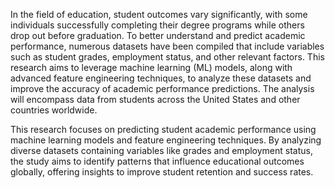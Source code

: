 In the field of education, student outcomes vary significantly, with some individuals successfully completing their degree programs while others drop 
out before graduation. To better understand and predict academic performance, numerous datasets have been compiled that include variables such as student 
grades, employment status, and other relevant factors. This research aims to leverage machine learning (ML) models, along with advanced feature engineering 
techniques, to analyze these datasets and improve the accuracy of academic performance predictions. The analysis will encompass data from students across the 
United States and other countries worldwide.  

This research focuses on predicting student academic performance using machine learning models and feature engineering techniques. By analyzing diverse datasets
containing variables like grades and employment status, the study aims to identify patterns that influence educational outcomes globally, offering insights to 
improve student retention and success rates.
